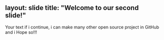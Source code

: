 layout: slide
title: "Welcome to our second slide!"
---
Your text
if i continue, i can make many other open source project in GitHub and i Hope so!!!
